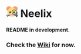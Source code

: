 # <img width="32" height="32" src="https://raw.githubusercontent.com/llgava/neelix/main/.github/assets/neelix-icon.png" title="Neelix Icon"> Neelix

**README in development.**

### Check the [Wiki](https://github.com/llgava/neelix/wiki) for now.
